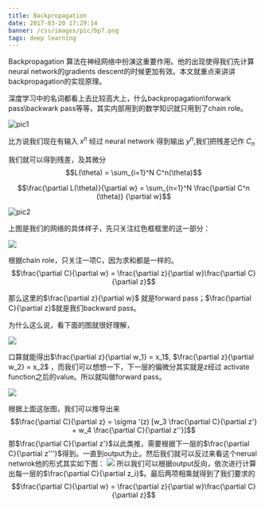 ```yaml
---
title: Backpropagation
date: 2017-03-20 17:29:14
banner: /css/images/pic/bp7.png
tags: deep learning
---
```


Backpropagation 算法在神经网络中扮演这重要作用。他的出现使得我们先计算neural network的gradients descent的时候更加有效。本文就重点来讲讲backpropagation的实现原理。

深度学习中的名词都看上去比较高大上，什么backpropagation\forwark pass\backwark pass等等，其实内部用到的数学知识就只用到了chain role。

![pic1](/images/pic/bp1.png)
<!--more-->

比方说我们现在有输入 $x^n$ 经过 neural network 得到输出 $y^n$,我们把残差记作 $C_n$

我们就可以得到残差，及其微分
$$L(\theta) = \sum_{i=1}^N C^n(\theta)$$

$$\frac{\partial L(\theta)}{\partial w} = \sum_{n=1}^N \frac{\partial C^n (\theta)} {\partial w}$$

![pic2](/images/pic/bp2.png)

上图是我们的网络的具体样子，先只关注红色框框里的这一部分：

![](/images/pic/bp3.png)

根据chain role，只关注一项C，因为求和都是一样的。
$$\frac{\partial C}{\partial w} = \frac{\partial z}{\partial w}\frac{\partial C}{\partial z}$$

那么这里的$\frac{\partial z}{\partial w}$ 就是forward pass；$\frac{\partial C}{\partial z}$就是我们backward pass。

为什么这么说，看下面的图就很好理解，

![](/images/pic/bp4.png)

口算就能得出$\frac{\partial z}{\partial w_1} = x_1$, $\frac{\partial z}{\partial w_2} = x_2$ ，而我们可以想想一下，下一层的偏微分其实就是z经过 activate function之后的value。所以就叫做forward pass。

![](/images/pic/bp5.png)

根据上面这张图，我们可以推导出来
$$\frac{\partial C}{\partial z} = \sigma	'(z) [w_3 \frac{\partial C}{\partial z'} + w_4 \frac{\partial C}{\partial z''}]$$
那$\frac{\partial C}{\partial z'}$以此类推，需要根据下一层的$\frac{\partial C}{\partial z'''}$得到。一直到output为止。然后我们就可以反过来看这个nerual netwrok他的形式其实如下图：
![](/images/pic/bp6.png)
所以我们可以根据output反向，依次进行计算出每一层的$\frac{\partial C}{\partial z_i}$。最后两项相乘就得到了我们要求的
$$\frac{\partial C}{\partial w} = \frac{\partial z}{\partial w}\frac{\partial C}{\partial z}$$

